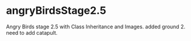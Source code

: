# angryBirdsStage2.5
Angry Birds stage 2.5 with Class Inheritance and Images.
added ground 2.
need to add catapult.
